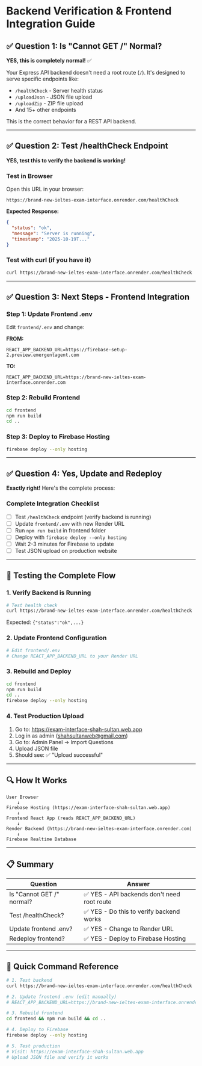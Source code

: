 # Backend Verification & Frontend Integration Guide

## ✅ Question 1: Is "Cannot GET /" Normal?

**YES, this is completely normal!** ✅

Your Express API backend doesn't need a root route (`/`). It's designed to serve specific endpoints like:
- `/healthCheck` - Server health status
- `/uploadJson` - JSON file upload
- `/uploadZip` - ZIP file upload
- And 15+ other endpoints

This is the correct behavior for a REST API backend.

---

## ✅ Question 2: Test /healthCheck Endpoint

**YES, test this to verify the backend is working!**

### Test in Browser

Open this URL in your browser:
```
https://brand-new-ieltes-exam-interface.onrender.com/healthCheck
```

**Expected Response:**
```json
{
  "status": "ok",
  "message": "Server is running",
  "timestamp": "2025-10-19T..."
}
```

### Test with curl (if you have it)

```bash
curl https://brand-new-ieltes-exam-interface.onrender.com/healthCheck
```

---

## ✅ Question 3: Next Steps - Frontend Integration

### Step 1: Update Frontend .env

Edit `frontend/.env` and change:

**FROM:**
```
REACT_APP_BACKEND_URL=https://firebase-setup-2.preview.emergentagent.com
```

**TO:**
```
REACT_APP_BACKEND_URL=https://brand-new-ieltes-exam-interface.onrender.com
```

### Step 2: Rebuild Frontend

```bash
cd frontend
npm run build
cd ..
```

### Step 3: Deploy to Firebase Hosting

```bash
firebase deploy --only hosting
```

---

## ✅ Question 4: Yes, Update and Redeploy

**Exactly right!** Here's the complete process:

### Complete Integration Checklist

- [ ] Test `/healthCheck` endpoint (verify backend is running)
- [ ] Update `frontend/.env` with new Render URL
- [ ] Run `npm run build` in frontend folder
- [ ] Deploy with `firebase deploy --only hosting`
- [ ] Wait 2-3 minutes for Firebase to update
- [ ] Test JSON upload on production website

---

## 🧪 Testing the Complete Flow

### 1. Verify Backend is Running

```bash
# Test health check
curl https://brand-new-ieltes-exam-interface.onrender.com/healthCheck
```

Expected: `{"status":"ok",...}`

### 2. Update Frontend Configuration

```bash
# Edit frontend/.env
# Change REACT_APP_BACKEND_URL to your Render URL
```

### 3. Rebuild and Deploy

```bash
cd frontend
npm run build
cd ..
firebase deploy --only hosting
```

### 4. Test Production Upload

1. Go to: https://exam-interface-shah-sultan.web.app
2. Log in as admin (shahsultanweb@gmail.com)
3. Go to: Admin Panel → Import Questions
4. Upload JSON file
5. Should see: ✅ "Upload successful"

---

## 🔍 How It Works

```
User Browser
    ↓
Firebase Hosting (https://exam-interface-shah-sultan.web.app)
    ↓
Frontend React App (reads REACT_APP_BACKEND_URL)
    ↓
Render Backend (https://brand-new-ieltes-exam-interface.onrender.com)
    ↓
Firebase Realtime Database
```

---

## 📋 Summary

| Question | Answer |
|----------|--------|
| Is "Cannot GET /" normal? | ✅ YES - API backends don't need root route |
| Test /healthCheck? | ✅ YES - Do this to verify backend works |
| Update frontend .env? | ✅ YES - Change to Render URL |
| Redeploy frontend? | ✅ YES - Deploy to Firebase Hosting |

---

## 🚀 Quick Command Reference

```bash
# 1. Test backend
curl https://brand-new-ieltes-exam-interface.onrender.com/healthCheck

# 2. Update frontend .env (edit manually)
# REACT_APP_BACKEND_URL=https://brand-new-ieltes-exam-interface.onrender.com

# 3. Rebuild frontend
cd frontend && npm run build && cd ..

# 4. Deploy to Firebase
firebase deploy --only hosting

# 5. Test production
# Visit: https://exam-interface-shah-sultan.web.app
# Upload JSON file and verify it works
```


